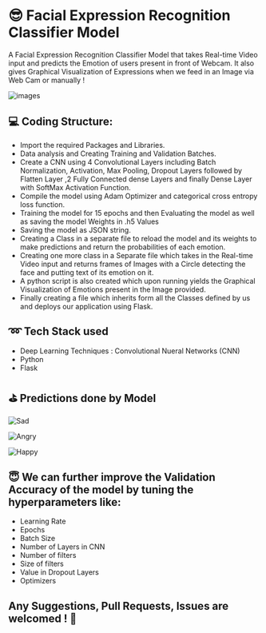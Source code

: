 # :sunglasses: Facial Expression Recognition Classifier Model 

A Facial Expression Recognition Classifier Model that takes
Real-time Video input and predicts the Emotion of users present in front of
Webcam. It also gives Graphical Visualization of Expressions when we feed in an
Image via Web Cam or manually !

![images](https://user-images.githubusercontent.com/57671048/98015631-031f3e80-1e23-11eb-9adc-70fd489cc004.png)


## :computer: Coding Structure:

- Import the required Packages and Libraries.
- Data analysis and Creating Training and Validation Batches.
- Create a CNN using 4 Convolutional Layers including Batch Normalization,
Activation, Max Pooling, Dropout Layers followed by Flatten Layer ,2 Fully
Connected dense Layers and finally Dense Layer with SoftMax Activation
Function.
- Compile the model using Adam Optimizer and categorical cross entropy
loss function.
- Training the model for 15 epochs and then Evaluating the model as well as
saving the model Weights in .h5 Values
- Saving the model as JSON string.
- Creating a Class in a separate file to reload the model and its weights to
make predictions and return the probabilities of each emotion.
- Creating one more class in a Separate file which takes in the Real-time
Video input and returns frames of Images with a Circle detecting the face
and putting text of its emotion on it.
- A python script is also created which upon running yields the Graphical
Visualization of Emotions present in the Image provided.
- Finally creating a file which inherits form all the Classes defined by us and
deploys our application using Flask.


## :loop: Tech Stack used 
- Deep Learning Techniques : Convolutional Nueral Networks (CNN)
- Python
- Flask



## :golf: Predictions done by Model 

![Sad](https://github.com/SanjayMarreddi/Facial-Expression-Recognition-Classifier-Model/blob/master/Final%20Project/Predictions/sad.png)

![Angry](https://github.com/SanjayMarreddi/Facial-Expression-Recognition-Classifier-Model/blob/master/Final%20Project/Predictions/angry.png)

![Happy](https://github.com/SanjayMarreddi/Facial-Expression-Recognition-Classifier-Model/blob/master/Final%20Project/Predictions/happy.png)





## :innocent: We can further improve the Validation Accuracy of the model by tuning the hyperparameters like:
- Learning Rate
- Epochs
- Batch Size
- Number of Layers in CNN
- Number of filters
- Size of filters
- Value in Dropout Layers
- Optimizers

## Any Suggestions, Pull Requests, Issues are welcomed ! :tada:
